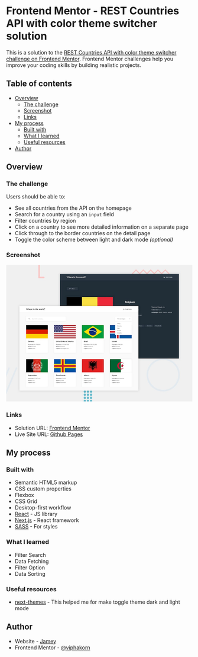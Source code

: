 # Frontend Mentor - REST Countries API with color theme switcher solution

This is a solution to the [REST Countries API with color theme switcher challenge on Frontend Mentor](https://www.frontendmentor.io/challenges/rest-countries-api-with-color-theme-switcher-5cacc469fec04111f7b848ca). Frontend Mentor challenges help you improve your coding skills by building realistic projects.

## Table of contents

- [Overview](#overview)
  - [The challenge](#the-challenge)
  - [Screenshot](#screenshot)
  - [Links](#links)
- [My process](#my-process)
  - [Built with](#built-with)
  - [What I learned](#what-i-learned)
  - [Useful resources](#useful-resources)
- [Author](#author)

## Overview

### The challenge

Users should be able to:

- See all countries from the API on the homepage
- Search for a country using an `input` field
- Filter countries by region
- Click on a country to see more detailed information on a separate page
- Click through to the border countries on the detail page
- Toggle the color scheme between light and dark mode _(optional)_

### Screenshot

![](./design/desktop-preview.jpg)

### Links

- Solution URL: [Frontend Mentor](https://www.frontendmentor.io/solutions/rest-countries-api-with-color-theme-switcher-react-nextjs-sass-kdTnC0uiMq)
- Live Site URL: [Github Pages](https://viphakorn.github.io/fem-rest-countries-api/)

## My process

### Built with

- Semantic HTML5 markup
- CSS custom properties
- Flexbox
- CSS Grid
- Desktop-first workflow
- [React](https://reactjs.org/) - JS library
- [Next.js](https://nextjs.org/) - React framework
- [SASS](https://sass-lang.com/) - For styles

### What I learned

- Filter Search
- Data Fetching
- Filter Option
- Data Sorting

### Useful resources

- [next-themes](https://www.npmjs.com/package/next-themes) - This helped me for make toggle theme dark and light mode

## Author

- Website - [Jamey](https://jamey.vercel.app/)
- Frontend Mentor - [@viphakorn](https://www.frontendmentor.io/profile/viphakorn)
